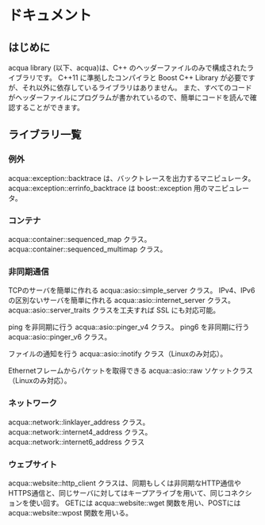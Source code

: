 # ドキュメント

## はじめに
  acqua library (以下、acqua)は、C++ のヘッダーファイルのみで構成されたライブラリです。
  C++11 に準拠したコンパイラと Boost C++ Library が必要ですが、それ以外に依存しているライブラリはありません。
  また、すべてのコードがヘッダーファイルにプログラムが書かれているので、簡単にコードを読んで確認することができます。

## ライブラリ一覧

### 例外

acqua::exception::backtrace は、バックトレースを出力するマニピュレータ。 acqua::exception::errinfo_backtrace は boost::exception 用のマニピュレータ。


### コンテナ

acqua::container::sequenced_map クラス。
acqua::container::sequenced_multimap クラス。


### 非同期通信

TCPのサーバを簡単に作れる acqua::asio::simple_server クラス。
IPv4、IPv6の区別ないサーバを簡単に作れる acqua::asio::internet_server クラス。
acqua::asio::server_traits クラスを工夫すれば SSL にも対応可能。

ping を非同期に行う acqua::asio::pinger_v4 クラス。
ping6 を非同期に行う acqua::asio::pinger_v6 クラス。

ファイルの通知を行う acqua::asio::inotify クラス（Linuxのみ対応）。

Ethernetフレームからパケットを取得できる acqua::asio::raw ソケットクラス（Linuxのみ対応）。


### ネットワーク

acqua::network::linklayer_address クラス。
acqua::network::internet4_address クラス。
acqua::network::internet6_address クラス


### ウェブサイト

acqua::website::http_client クラスは、同期もしくは非同期なHTTP通信やHTTPS通信と、同じサーバに対してはキープアライブを用いて、同じコネクションを使い回す。
GETには acqua::website::wget 関数を用い、POSTには acqua::website::wpost 関数を用いる。
